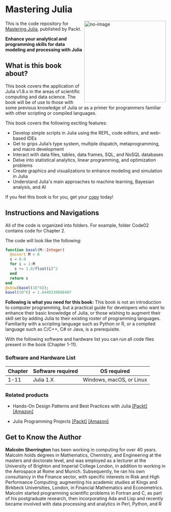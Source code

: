 # Mastering Julia

<a href="https://www.packtpub.com/product/mastering-julia-second-edition/9781805129790"><img src="https://content.packt.com/B21060/cover_image_small.jpg" alt="no-image" height="256px" align="right"></a>

This is the code repository for [Mastering Julia](https://www.packtpub.com/product/mastering-julia-second-edition/9781805129790), published by Packt.

**Enhance your analytical and programming skills for data modeling and processing with Julia**

## What is this book about?
This book covers the application of Julia v1.8.x in the areas of scientific computing and data science. The book will be of use to those with some previous knowledge of Julia or as a primer for programmers familiar with other scripting or compiled languages.

This book covers the following exciting features:

* Develop simple scripts in Julia using the REPL, code editors, and web-based IDEs
* Get to grips Julia’s type system, multiple dispatch, metaprogramming, and macro development
* Interact with data files, tables, data frames, SQL, and NoSQL databases
* Delve into statistical analytics, linear programming, and optimization problems
* Create graphics and visualizations to enhance modeling and simulation in Julia
* Understand Julia's main approaches to machine learning, Bayesian analysis, and AI

If you feel this book is for you, get your [copy](https://www.amazon.com/Mastering-Julia-analytical-programming-processing/dp/1805129791/ref=sr_1_1?crid=SORTAF1XG4TP&keywords=Mastering+Julia&qid=1705575656&sprefix=mastering+jul%2Caps%2C308&sr=8-1) today!

## Instructions and Navigations

All of the code is organized into folders. For example, folder Code02 contains code for Chapter 2.

The code will look like the following:

```julia
function basel(M::Integer)
  @assert M > 0
  s = 0.0
  for i = 1:M
    s += 1.0/float(i)^2
  end
  return s
end
@show(basel(10^6));
basel(10^6) = 1.6449330668487
```

**Following is what you need for this book:**
This book is not an introduction to computer programming, but a practical guide for developers who want to enhance their basic knowledge of Julia, or those wishing to augment their skill set by adding Julia to their existing roster of programming languages. Familiarity with a scripting language such as Python or R, or a compiled language such as C/C++, C# or Java, is a prerequisite.

With the following software and hardware list you can run all code files present in the book (Chapter 1-11).

### Software and Hardware List

| Chapter | Software required | OS required |
| -------- | ------------------------------------ | ----------------------------------- |
| 1-11 | Julia 1.X | Windows, macOS, or Linux |

### Related products

* Hands-On Design Patterns and Best Practices with Julia [[Packt]](https://www.packtpub.com/product/hands-on-design-patterns-and-best-practices-with-julia/9781838648817) [[Amazon]](https://www.amazon.com/Hands-Design-Patterns-Julia-comprehensive/dp/183864881X/ref=sr_1_1?crid=1Z9LF0SE2EQFL&keywords=hands-on-design-patterns-and-best-practices-with-julia&qid=1705575998&sprefix=%2Caps%2C290&sr=8-1)

* Julia Programming Projects [[Packt]](https://www.packtpub.com/product/julia-programming-projects/9781788292740) [[Amazon]](https://www.amazon.com/Julia-1-0-Example-Adrian-Salceanu-ebook/dp/B076WWYYCC/ref=sr_1_1?crid=23YOU21CN49LX&keywords=Julia+Programming+Projects&qid=1705576041&sprefix=hands-on-design-patterns-and-best-practices-with-julia%2Caps%2C315&sr=8-1)

## Get to Know the Author

**Malcolm Sherrington**
has been working in computing for over 40 years. Malcolm holds degrees in Mathematics, Chemistry, and Engineering at the masters and doctorate level, and was employed as a lecturer at the University of Brighton and Imperial College London, in addition to working in the Aerospace at Rome and Munich. Subsequently, he ran his own consultancy in the Finance sector, with specific interests in Risk and High Performance Computing; augmenting his academic studies at Kings and Birkbeck Universities, London, in Financial Mathematics and Econometrics. Malcolm started programming scientific problems in Fortran and C, as part of his postgraduate research, then incorporating Ada and Lisp and recently became involved with data processing and analytics in Perl, Python, and R
